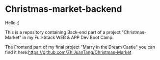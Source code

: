 # Christmas-market-backend

Hello :)

This is a repository containing Back-end part of a project "Christmas-Market" in my Full-Stack WEB & APP Dev Boot Camp.

The Frontend part of my final project "Marry in the Dream Castle" you can find it here:https://github.com/ZhiJuanTang/Christmas-Market
